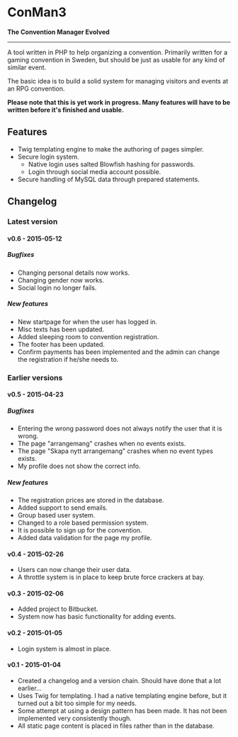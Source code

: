 # ConMan3

**The Convention Manager Evolved**

-------------------------------------------------

A tool written in PHP to help organizing a convention. Primarily written for a gaming convention in Sweden, but should be just as usable for any kind of similar event.

The basic idea is to build a solid system for managing visitors and events at an RPG convention.

**Please note that this is yet work in progress. Many features will have to be written before it's finished and usable.**


## Features

* Twig templating engine to make the authoring of pages simpler.
* Secure login system.
    - Native login uses salted Blowfish hashing for passwords.
    - Login through social media account possible.
* Secure handling of MySQL data through prepared statements.


## Changelog

### Latest version

#### v0.6 - 2015-05-12
##### Bugfixes
* Changing personal details now works.
* Changing gender now works.
* Social login no longer fails.

##### New features
* New startpage for when the user has logged in.
* Misc texts has been updated.
* Added sleeping room to convention registration.
* The footer has been updated.
* Confirm payments has been implemented and the admin can change the registration if he/she needs to.

### Earlier versions

#### v0.5 - 2015-04-23
##### Bugfixes
* Entering the wrong password does not always notify the user that it is wrong.
* The page "arrangemang" crashes when no events exists.
* The page "Skapa nytt arrange­mang" crashes when no event types exists.
* My profile does not show the correct info.

##### New features

* The registration prices are stored in the database.
* Added support to send emails.
* Group based user system.
* Changed to a role based permission system.
* It is possible to sign up for the convention.
* Added data validation for the page my profile.

#### v0.4 - 2015-02-26

* Users can now change their user data.
* A throttle system is in place to keep brute force crackers at bay.

#### v0.3 - 2015-02-06

* Added project to Bitbucket.
* System now has basic functionality for adding events.


#### v0.2 - 2015-01-05

* Login system is almost in place.


#### v0.1 - 2015-01-04

* Created a changelog and a version chain. Should have done that a lot earlier...
* Uses Twig for templating. I had a native templating engine before, but it turned out a bit too simple for my needs.
* Some attempt at using a design pattern has been made. It has not been implemented very consistently though.
* All static page content is placed in files rather than in the database.
